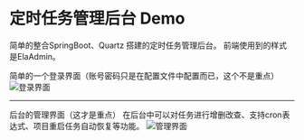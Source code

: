 # 定时任务管理后台 Demo

简单的整合SpringBoot、Quartz 搭建的定时任务管理后台。
前端使用到的样式是ElaAdmin。

简单的一个登录界面（账号密码只是在配置文件中配置而已，这个不是重点）
![登录界面](https://i.loli.net/2019/02/20/5c6d70b2a9d31.jpg)

-------------

后台的管理界面（这才是重点）
在后台中可以对任务进行增删改查、支持cron表达式、项目重启任务自动恢复等功能。
![管理界面](https://i.loli.net/2019/02/20/5c6d710047f06.png)
